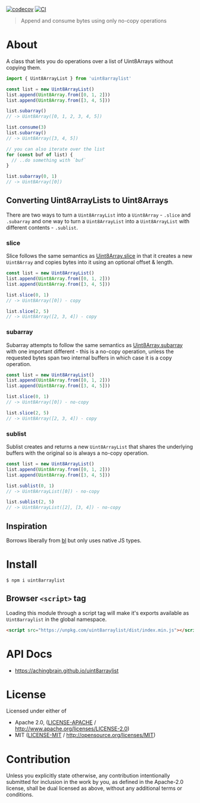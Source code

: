 [![codecov](https://img.shields.io/codecov/c/github/achingbrain/uint8arraylist.svg?style=flat-square)](https://codecov.io/gh/achingbrain/uint8arraylist)
[![CI](https://img.shields.io/github/actions/workflow/status/achingbrain/uint8arraylist/js-test-and-release.yml?branch=main\&style=flat-square)](https://github.com/achingbrain/uint8arraylist/actions/workflows/js-test-and-release.yml?query=branch%3Amain)

> Append and consume bytes using only no-copy operations

# About

A class that lets you do operations over a list of Uint8Arrays without
copying them.

```js
import { Uint8ArrayList } from 'uint8arraylist'

const list = new Uint8ArrayList()
list.append(Uint8Array.from([0, 1, 2]))
list.append(Uint8Array.from([3, 4, 5]))

list.subarray()
// -> Uint8Array([0, 1, 2, 3, 4, 5])

list.consume(3)
list.subarray()
// -> Uint8Array([3, 4, 5])

// you can also iterate over the list
for (const buf of list) {
  // ..do something with `buf`
}

list.subarray(0, 1)
// -> Uint8Array([0])
```

## Converting Uint8ArrayLists to Uint8Arrays

There are two ways to turn a `Uint8ArrayList` into a `Uint8Array` - `.slice` and `.subarray` and one way to turn a `Uint8ArrayList` into a `Uint8ArrayList` with different contents - `.sublist`.

### slice

Slice follows the same semantics as [Uint8Array.slice](https://developer.mozilla.org/en-US/docs/Web/JavaScript/Reference/Global_Objects/TypedArray/slice) in that it creates a new `Uint8Array` and copies bytes into it using an optional offset & length.

```js
const list = new Uint8ArrayList()
list.append(Uint8Array.from([0, 1, 2]))
list.append(Uint8Array.from([3, 4, 5]))

list.slice(0, 1)
// -> Uint8Array([0]) - copy

list.slice(2, 5)
// -> Uint8Array([2, 3, 4]) - copy
```

### subarray

Subarray attempts to follow the same semantics as [Uint8Array.subarray](https://developer.mozilla.org/en-US/docs/Web/JavaScript/Reference/Global_Objects/TypedArray/subarray) with one important different - this is a no-copy operation, unless the requested bytes span two internal buffers in which case it is a copy operation.

```js
const list = new Uint8ArrayList()
list.append(Uint8Array.from([0, 1, 2]))
list.append(Uint8Array.from([3, 4, 5]))

list.slice(0, 1)
// -> Uint8Array([0]) - no-copy

list.slice(2, 5)
// -> Uint8Array([2, 3, 4]) - copy
```

### sublist

Sublist creates and returns a new `Uint8ArrayList` that shares the underlying buffers with the original so is always a no-copy operation.

```js
const list = new Uint8ArrayList()
list.append(Uint8Array.from([0, 1, 2]))
list.append(Uint8Array.from([3, 4, 5]))

list.sublist(0, 1)
// -> Uint8ArrayList([0]) - no-copy

list.sublist(2, 5)
// -> Uint8ArrayList([2], [3, 4]) - no-copy
```

## Inspiration

Borrows liberally from [bl](https://www.npmjs.com/package/bl) but only uses native JS types.

# Install

```console
$ npm i uint8arraylist
```

## Browser `<script>` tag

Loading this module through a script tag will make it's exports available as `Uint8arraylist` in the global namespace.

```html
<script src="https://unpkg.com/uint8arraylist/dist/index.min.js"></script>
```

# API Docs

- <https://achingbrain.github.io/uint8arraylist>

# License

Licensed under either of

- Apache 2.0, ([LICENSE-APACHE](LICENSE-APACHE) / <http://www.apache.org/licenses/LICENSE-2.0>)
- MIT ([LICENSE-MIT](LICENSE-MIT) / <http://opensource.org/licenses/MIT>)

# Contribution

Unless you explicitly state otherwise, any contribution intentionally submitted for inclusion in the work by you, as defined in the Apache-2.0 license, shall be dual licensed as above, without any additional terms or conditions.
